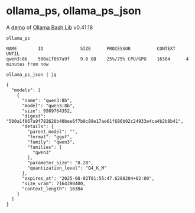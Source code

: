 # ollama_ps, ollama_ps_json

A [demo](../README.md#demos) of [Ollama Bash Lib](https://github.com/attogram/ollama-bash-lib) v0.41.18

`ollama_ps`
```
NAME        ID              SIZE      PROCESSOR          CONTEXT    UNTIL              
qwen3:8b    500a1f067a9f    9.6 GB    25%/75% CPU/GPU    16384      4 minutes from now    
```

`ollama_ps_json | jq`
```
{
  "models": [
    {
      "name": "qwen3:8b",
      "model": "qwen3:8b",
      "size": 9569764352,
      "digest": "500a1f067a9f782620b40bee6f7b0c89e17ae61f686b92c24933e4ca4b2b8b41",
      "details": {
        "parent_model": "",
        "format": "gguf",
        "family": "qwen3",
        "families": [
          "qwen3"
        ],
        "parameter_size": "8.2B",
        "quantization_level": "Q4_K_M"
      },
      "expires_at": "2025-08-02T01:55:47.6288204+02:00",
      "size_vram": 7164390400,
      "context_length": 16384
    }
  ]
}
```

